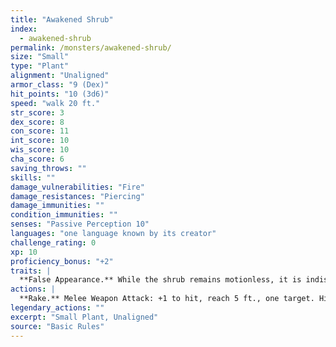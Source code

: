 ```yaml
---
title: "Awakened Shrub"
index:
  - awakened-shrub
permalink: /monsters/awakened-shrub/
size: "Small"
type: "Plant"
alignment: "Unaligned"
armor_class: "9 (Dex)"
hit_points: "10 (3d6)"
speed: "walk 20 ft."
str_score: 3
dex_score: 8
con_score: 11
int_score: 10
wis_score: 10
cha_score: 6
saving_throws: ""
skills: ""
damage_vulnerabilities: "Fire"
damage_resistances: "Piercing"
damage_immunities: ""
condition_immunities: ""
senses: "Passive Perception 10"
languages: "one language known by its creator"
challenge_rating: 0
xp: 10
proficiency_bonus: "+2"
traits: |
  **False Appearance.** While the shrub remains motionless, it is indistinguishable from a normal shrub.
actions: |
  **Rake.** Melee Weapon Attack: +1 to hit, reach 5 ft., one target. Hit: 1 (1d4 - 1) slashing damage.  
legendary_actions: ""
excerpt: "Small Plant, Unaligned"
source: "Basic Rules"
---
```


